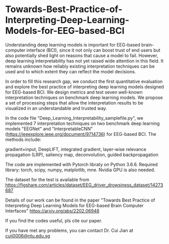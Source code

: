 # Towards-Best-Practice-of-Interpreting-Deep-Learning-Models-for-EEG-based-BCI
Understanding deep learning models is important for EEG-based brain-computer interface (BCI), since it not only can boost trust of end users but also potentially shed light on reasons that cause a model to fail. However, deep learning interpretability has not yet raised wide attention in this field. It remains unknown how reliably existing interpretation techniques can be used and to which extent they can reflect the model decisions. 

In order to fill this research gap, we conduct the first quantitative evaluation and explore the best practice of interpreting deep learning models designed for EEG-based BCI. We design metrics and test seven well-known interpretation techniques on benchmark deep learning models. We propose a set of processing steps that allow the interpretation results to be visualized in an understandable and trusted way.

In the code file "Deep_Learning_Interpretability_samplefile.py", we implemented 7 interpretation techniques on two benchmark deep learning models "EEGNet" and "InterpretableCNN" (https://ieeexplore.ieee.org/document/9714736) for EEG-based BCI. The methods include:
    
gradient×input, 
DeepLIFT, 
integrated gradient, 
layer-wise relevance propagation (LRP),
saliency map, 
deconvolution,
guided backpropagation

The code are implemented with Pytorch libraty on Python 3.6.6.
Required library: torch, scipy, numpy, matplotlib, mne.
Nvidia GPU is also needed. 

The dataset for the test is available from 
https://figshare.com/articles/dataset/EEG_driver_drowsiness_dataset/14273687

Details of our work can be found in the paper 
"Towards Best Practice of Interpreting Deep Learning Models for EEG-based Brain Computer Interfaces"
https://arxiv.org/abs/2202.06948

If you find the codes useful, pls cite our paper.

If you have met any problems, you can contact Dr. Cui Jian at cuij0006@ntu.edu.sg



